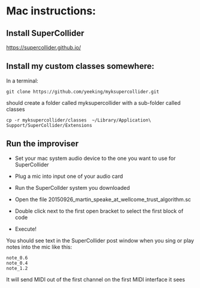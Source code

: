 
# Mac instructions:

## Install SuperCollider

https://supercollider.github.io/

## Install my custom classes somewhere:

In a terminal:

```
git clone https://github.com/yeeking/myksupercollider.git
```

should create a folder called myksupercollider with a sub-folder called 
classes

```
cp -r myksupercollider/classes  ~/Library/Application\ Support/SuperCollider/Extensions
```

## Run the improviser


* Set your mac system audio device to the one you want to use for 
SuperCollider

* Plug a mic into input one of your audio card

* Run the SuperCollder system you downloaded 

* Open the file 20150926_martin_speake_at_wellcome_trust_algorithm.sc

* Double click next to the first open bracket to select the first block of 
code

* Execute! 

You should see text in the SuperCollider post window when you sing or play 
notes into the mic like this:

```
note_0.6
note_0.4
note_1.2
```

It will send MIDI out of the first channel on the first MIDI interface it 
sees
